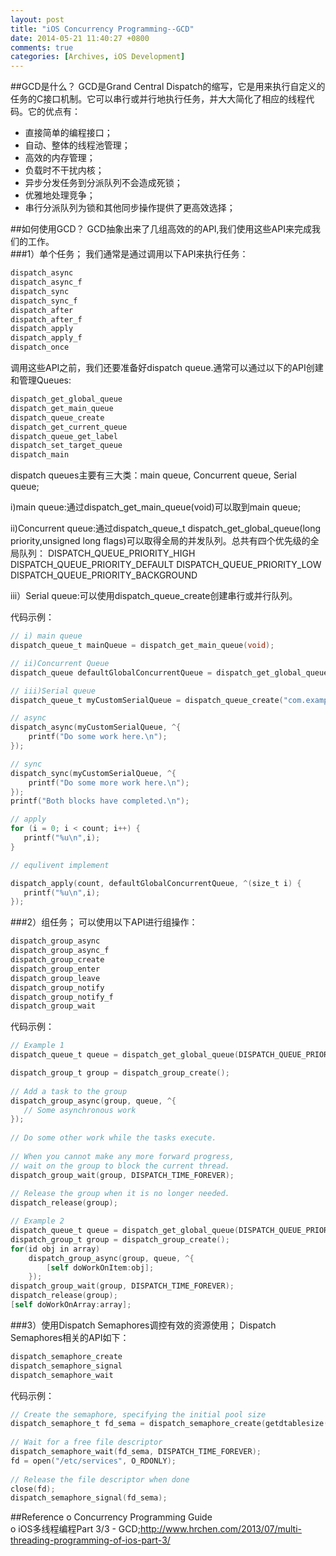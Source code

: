 ```yaml
---
layout: post
title: "iOS Concurrency Programming--GCD"
date: 2014-05-21 11:40:27 +0800
comments: true
categories: [Archives, iOS Development]
---
```

##GCD是什么？
GCD是Grand Central Dispatch的缩写，它是用来执行自定义的任务的C接口机制。它可以串行或并行地执行任务，并大大简化了相应的线程代码。它的优点有：  
* 直接简单的编程接口；  
* 自动、整体的线程池管理；  
* 高效的内存管理；  
* 负载时不干扰内核；  
* 异步分发任务到分派队列不会造成死锁；  
* 优雅地处理竞争；  
* 串行分派队列为锁和其他同步操作提供了更高效选择；  

##如何使用GCD？
GCD抽象出来了几组高效的的API,我们使用这些API来完成我们的工作。  
###1）单个任务；
我们通常是通过调用以下API来执行任务：
``` objective-c
dispatch_async
dispatch_async_f
dispatch_sync
dispatch_sync_f
dispatch_after
dispatch_after_f
dispatch_apply
dispatch_apply_f
dispatch_once
```

调用这些API之前，我们还要准备好dispatch queue.通常可以通过以下的API创建和管理Queues:
``` objective-c
dispatch_get_global_queue
dispatch_get_main_queue
dispatch_queue_create
dispatch_get_current_queue
dispatch_queue_get_label
dispatch_set_target_queue
dispatch_main
```

dispatch queues主要有三大类：main queue, Concurrent queue, Serial queue;

i)main queue:通过dispatch_get_main_queue(void)可以取到main queue;

ii)Concurrent queue:通过dispatch_queue_t dispatch_get_global_queue(long priority,unsigned long flags)可以取得全局的并发队列。总共有四个优先级的全局队列：
 DISPATCH_QUEUE_PRIORITY_HIGH        
 DISPATCH_QUEUE_PRIORITY_DEFAULT
 DISPATCH_QUEUE_PRIORITY_LOW        
 DISPATCH_QUEUE_PRIORITY_BACKGROUND

iii）Serial queue:可以使用dispatch_queue_create创建串行或并行队列。

代码示例：
``` objective-c
// i) main queue
dispatch_queue_t mainQueue = dispatch_get_main_queue(void);

// ii)Concurrent Queue
dispatch_queue defaultGlobalConcurrentQueue = dispatch_get_global_queue(DISPATCH_QUEUE_PRIORITY_DEFAULT, 0);

// iii)Serial queue
dispatch_queue_t myCustomSerialQueue = dispatch_queue_create("com.example.MyCustomSerialQueue", NULL);

// async
dispatch_async(myCustomSerialQueue, ^{
    printf("Do some work here.\n");
});

// sync
dispatch_sync(myCustomSerialQueue, ^{
    printf("Do some more work here.\n");
});
printf("Both blocks have completed.\n");

// apply
for (i = 0; i < count; i++) {
   printf("%u\n",i);
}

// equlivent implement

dispatch_apply(count, defaultGlobalConcurrentQueue, ^(size_t i) {
   printf("%u\n",i);
});
```

###2）组任务；
可以使用以下API进行组操作：
``` objective-c
dispatch_group_async
dispatch_group_async_f
dispatch_group_create
dispatch_group_enter
dispatch_group_leave
dispatch_group_notify
dispatch_group_notify_f
dispatch_group_wait
```
代码示例：
``` objective-c
// Example 1
dispatch_queue_t queue = dispatch_get_global_queue(DISPATCH_QUEUE_PRIORITY_DEFAULT, 0);

dispatch_group_t group = dispatch_group_create();
 
// Add a task to the group
dispatch_group_async(group, queue, ^{
   // Some asynchronous work
});
 
// Do some other work while the tasks execute.
 
// When you cannot make any more forward progress,
// wait on the group to block the current thread.
dispatch_group_wait(group, DISPATCH_TIME_FOREVER);
 
// Release the group when it is no longer needed.
dispatch_release(group);

// Example 2
dispatch_queue_t queue = dispatch_get_global_queue(DISPATCH_QUEUE_PRIORITY_DEFAULT, 0);
dispatch_group_t group = dispatch_group_create();
for(id obj in array)
    dispatch_group_async(group, queue, ^{
        [self doWorkOnItem:obj];
    });
dispatch_group_wait(group, DISPATCH_TIME_FOREVER);
dispatch_release(group);
[self doWorkOnArray:array];

```

###3）使用Dispatch Semaphores调控有效的资源使用；
Dispatch Semaphores相关的API如下：
``` objective-c
dispatch_semaphore_create
dispatch_semaphore_signal
dispatch_semaphore_wait
```
代码示例：
```objective-c
// Create the semaphore, specifying the initial pool size
dispatch_semaphore_t fd_sema = dispatch_semaphore_create(getdtablesize() / 2);
 
// Wait for a free file descriptor
dispatch_semaphore_wait(fd_sema, DISPATCH_TIME_FOREVER);
fd = open("/etc/services", O_RDONLY);
 
// Release the file descriptor when done
close(fd);
dispatch_semaphore_signal(fd_sema);
```

##Reference
o Concurrency Programming Guide  
o iOS多线程编程Part 3/3 - GCD;http://www.hrchen.com/2013/07/multi-threading-programming-of-ios-part-3/